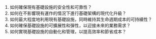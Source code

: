 

1. 如何確保現有基礎設施的安全性和可靠性？
2. 如何在不影響現有運作的情況下進行基礎架構的現代化升級？
3. 如何最大程度地利用現有基礎設施，同時維持其生命週期成本的可持續性？
4. 如何確保基礎設施的可擴展性和彈性，以迎接未來的業務需求？
5. 如何實現基礎設施的自動化和管理，以提高效率和節省成本？